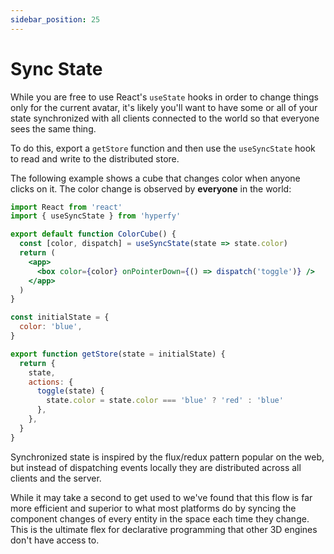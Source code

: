 ```yaml
---
sidebar_position: 25
---
```


# Sync State

While you are free to use React's `useState` hooks in order to change things only for the current avatar, it's likely you'll want to have some or all of your state synchronized with all clients connected to the world so that everyone sees the same thing.

To do this, export a `getStore` function and then use the `useSyncState` hook to read and write to the distributed store.

The following example shows a cube that changes color when anyone clicks on it. The color change is observed by **everyone** in the world:

```jsx
import React from 'react'
import { useSyncState } from 'hyperfy'

export default function ColorCube() {
  const [color, dispatch] = useSyncState(state => state.color)
  return (
    <app>
      <box color={color} onPointerDown={() => dispatch('toggle')} />
    </app>
  )
}

const initialState = {
  color: 'blue',
}

export function getStore(state = initialState) {
  return {
    state,
    actions: {
      toggle(state) {
        state.color = state.color === 'blue' ? 'red' : 'blue'
      },
    },
  }
}
```

Synchronized state is inspired by the flux/redux pattern popular on the web, but instead of dispatching events locally they are distributed across all clients and the server.

While it may take a second to get used to we've found that this flow is far more efficient and superior to what most platforms do by syncing the component changes of every entity in the space each time they change. This is the ultimate flex for declarative programming that other 3D engines don't have access to.

